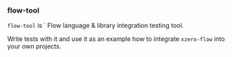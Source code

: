 ### flow-tool

`flow-tool` is ` Flow language & library integration testing tool.

Write tests with it and use it as an example how to integrate `xzero-flow`
into your own projects.
